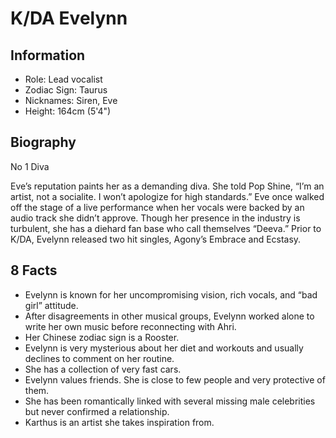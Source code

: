 # K/DA Evelynn

## Information
- Role: Lead vocalist
- Zodiac Sign: Taurus
- Nicknames: Siren, Eve
- Height: 164cm (5'4")

## Biography
No 1 Diva

Eve’s reputation paints her as a demanding diva. She told Pop Shine, “I’m an 
artist, not a socialite. I won’t apologize for high standards.” Eve once walked 
off the stage of a live performance when her vocals were backed by an audio 
track she didn’t approve. Though her presence in the industry is turbulent, she 
has a diehard fan base who call themselves “Deeva.” Prior to K/DA, Evelynn 
released two hit singles, Agony’s Embrace and Ecstasy.

## 8 Facts
- Evelynn is known for her uncompromising vision, rich vocals, and “bad girl” attitude.
- After disagreements in other musical groups, Evelynn worked alone to write her own music before reconnecting with Ahri.
- Her Chinese zodiac sign is a Rooster.
- Evelynn is very mysterious about her diet and workouts and usually declines to comment on her routine.
- She has a collection of very fast cars.
- Evelynn values friends. She is close to few people and very protective of them.
- She has been romantically linked with several missing male celebrities but never confirmed a relationship.
- Karthus is an artist she takes inspiration from.